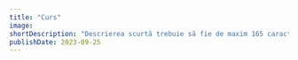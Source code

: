 ```yaml
---
title: "Curs"
image:
shortDescription: "Descrierea scurtă trebuie să fie de maxim 165 caractere"
publishDate: 2023-09-25
---
```

